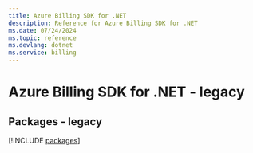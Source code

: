 ```yaml
---
title: Azure Billing SDK for .NET
description: Reference for Azure Billing SDK for .NET
ms.date: 07/24/2024
ms.topic: reference
ms.devlang: dotnet
ms.service: billing
---
```

# Azure Billing SDK for .NET - legacy
## Packages - legacy
[!INCLUDE [packages](billing-index.md)]